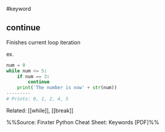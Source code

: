 #keyword 
## continue
Finishes current loop iteration

ex. 
```py
num = 0
while num <= 5:
	if num == 3:
		continue
	print('The number is now' + str(num))
---------
# Prints: 0, 1, 2, 4, 5
```

Related: [[while]], [[break]]

%%Source: Finxter Python Cheat Sheet: Keywords [PDF]%%